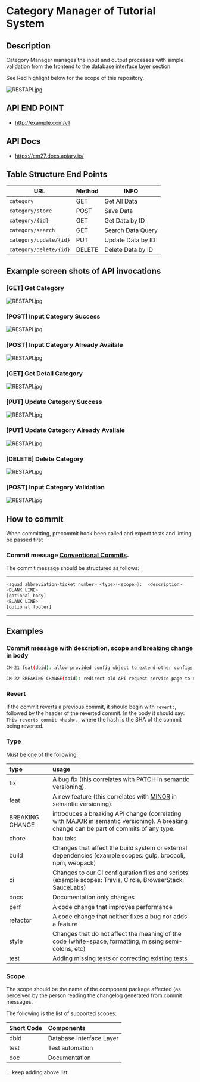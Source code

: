 # Category Manager of Tutorial System

## Description 

Category Manager manages the input and output processes with simple validation from the frontend to the database interface layer section.

See Red highlight below for the scope of this repository.

![RESTAPI.jpg](images/Content_Manager_highlight.png)

## API END POINT
* http://example.com/v1

## API Docs
* https://cm27.docs.apiary.io/

## Table Structure End Points
| URL                            | Method | INFO              |
| ------------------------------ | ------ | ----------------- |
| `category`             | GET    | Get All Data      |
| `category/store`       | POST   | Save Data         |
| `category/{id}`        | GET    | Get Data by ID    |
| `category/search`      | GET   | Search Data Query |
| `category/update/{id}` | PUT    | Update Data by ID |
| `category/delete/{id}` | DELETE | Delete Data by ID |


## Example screen shots of API invocations

### [GET] Get Category
![RESTAPI.jpg](images/01-get-category.png)

### [POST] Input Category Success
![RESTAPI.jpg](images/02-post-category-success.png)

### [POST] Input Category Already Availale
![RESTAPI.jpg](images/03-post-category-already-available.png)

### [GET] Get Detail Category
![RESTAPI.jpg](images/04-get-detail-category.png)

### [PUT] Update Category Success
![RESTAPI.jpg](images/06-put-update-category-success.png)

### [PUT] Update Category Already Availale
![RESTAPI.jpg](images/07-put-update-category-already-availabe.png)

### [DELETE] Delete Category
![RESTAPI.jpg](images/08-delete-category.png)

### [POST] Input Category Validation
![RESTAPI.jpg](images/09-post-category-validation.png)


## How to commit

When committing, precommit hook been called and expect tests and linting be passed first

### Commit message [Conventional Commits](https://conventionalcommits.org/).

The commit message should be structured as follows:

---

```bash
<squad abbreviation-ticket number> <type>(<scope>):  <description>
<BLANK LINE>
[optional body]
<BLANK LINE>
[optional footer]
```

---

## Examples

### Commit message with description, scope and breaking change in body

```bash
CM-21 feat(dbid): allow provided config object to extend other configs

CM-22 BREAKING CHANGE(dbid): redirect old API request service page to new version
```

### Revert

If the commit reverts a previous commit, it should begin with `revert:`, followed by the header of the reverted commit. In the body it should say: `This reverts commit <hash>.`, where the hash is the SHA of the commit being reverted.

### Type

Must be one of the following:

| type            | usage                                                                                                                                                                 |
| :-------------- | :-------------------------------------------------------------------------------------------------------------------------------------------------------------------- |
| fix             | A bug fix (this correlates with [PATCH](http://semver.org/#summary) in semantic versioning).                                                                          |
| feat            | A new feature (this correlates with [MINOR](http://semver.org/#summary) in semantic versioning).                                                                      |
| BREAKING CHANGE | introduces a breaking API change (correlating with [MAJOR](http://semver.org/#summary) in semantic versioning). A breaking change can be part of commits of any type. |
| chore           | bau taks                                                                                                                                                              |
| build           | Changes that affect the build system or external dependencies (example scopes: gulp, broccoli, npm, webpack)                                                          |
| ci              | Changes to our CI configuration files and scripts (example scopes: Travis, Circle, BrowserStack, SauceLabs)                                                           |
| docs            | Documentation only changes                                                                                                                                            |
| perf            | A code change that improves performance                                                                                                                               |
| refactor        | A code change that neither fixes a bug nor adds a feature                                                                                                             |
| style           | Changes that do not affect the meaning of the code (white-space, formatting, missing semi-colons, etc)                                                                |
| test            | Adding missing tests or correcting existing tests                                                                                                                     |

### Scope

The scope should be the name of the component package affected (as perceived by the person reading the changelog generated from commit messages.

The following is the list of supported scopes:

| Short Code | Components               |
| :--------- | :----------------------- |
| dbid       | Database Interface Layer |
| test       | Test automation          |
| doc        | Documentation            |
... keep adding above list
